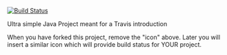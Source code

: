 [![Build Status](https://travis-ci.org/LouYourLife/travisGettingStarted.svg?branch=master)](https://travis-ci.org/LouYourLife/travisGettingStarted)

Ultra simple Java Project meant for a Travis introduction

When you have forked this project, remove the "icon" above. Later you will insert a similar icon which will provide build status for YOUR project.
